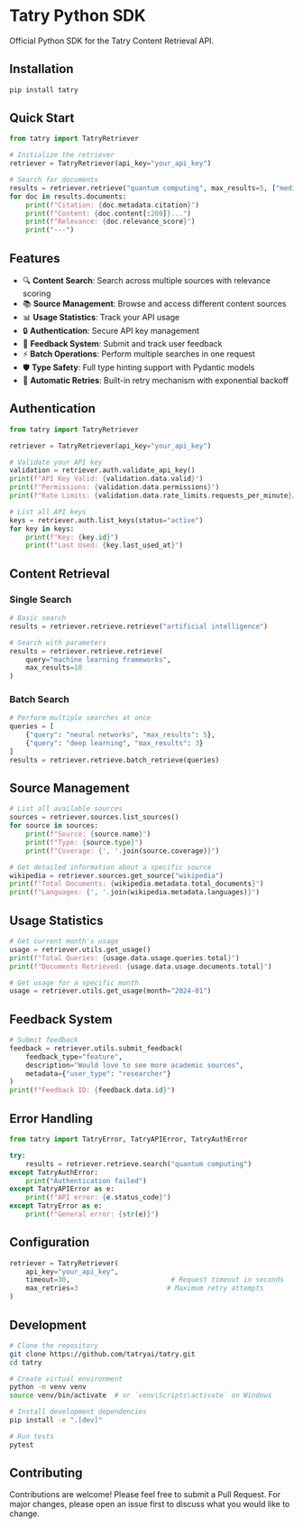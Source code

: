 # Tatry Python SDK

Official Python SDK for the Tatry Content Retrieval API.


## Installation

```bash
pip install tatry
```

## Quick Start

```python
from tatry import TatryRetriever

# Initialize the retriever
retriever = TatryRetriever(api_key="your_api_key")

# Search for documents
results = retriever.retrieve("quantum computing", max_results=5, ["medical"])
for doc in results.documents:
    print(f"Citation: {doc.metadata.citation}")
    print(f"Content: {doc.content[:200]}...")
    print(f"Relevance: {doc.relevance_score}")
    print("---")
```

## Features

- 🔍 **Content Search**: Search across multiple sources with relevance scoring
- 📚 **Source Management**: Browse and access different content sources
- 📊 **Usage Statistics**: Track your API usage
- 🔒 **Authentication**: Secure API key management
- 💬 **Feedback System**: Submit and track user feedback
- ⚡ **Batch Operations**: Perform multiple searches in one request
- 🛡️ **Type Safety**: Full type hinting support with Pydantic models
- 🔄 **Automatic Retries**: Built-in retry mechanism with exponential backoff

## Authentication

```python
from tatry import TatryRetriever

retriever = TatryRetriever(api_key="your_api_key")

# Validate your API key
validation = retriever.auth.validate_api_key()
print(f"API Key Valid: {validation.data.valid}")
print(f"Permissions: {validation.data.permissions}")
print(f"Rate Limits: {validation.data.rate_limits.requests_per_minute}/min")

# List all API keys
keys = retriever.auth.list_keys(status="active")
for key in keys:
    print(f"Key: {key.id}")
    print(f"Last Used: {key.last_used_at}")
```

## Content Retrieval

### Single Search

```python
# Basic search
results = retriever.retrieve.retrieve("artificial intelligence")

# Search with parameters
results = retriever.retrieve.retrieve(
    query="machine learning frameworks",
    max_results=10
)
```

### Batch Search

```python
# Perform multiple searches at once
queries = [
    {"query": "neural networks", "max_results": 5},
    {"query": "deep learning", "max_results": 3}
]
results = retriever.retrieve.batch_retrieve(queries)
```

## Source Management

```python
# List all available sources
sources = retriever.sources.list_sources()
for source in sources:
    print(f"Source: {source.name}")
    print(f"Type: {source.type}")
    print(f"Coverage: {', '.join(source.coverage)}")

# Get detailed information about a specific source
wikipedia = retriever.sources.get_source("wikipedia")
print(f"Total Documents: {wikipedia.metadata.total_documents}")
print(f"Languages: {', '.join(wikipedia.metadata.languages)}")
```

## Usage Statistics

```python
# Get current month's usage
usage = retriever.utils.get_usage()
print(f"Total Queries: {usage.data.usage.queries.total}")
print(f"Documents Retrieved: {usage.data.usage.documents.total}")

# Get usage for a specific month
usage = retriever.utils.get_usage(month="2024-01")
```

## Feedback System

```python
# Submit feedback
feedback = retriever.utils.submit_feedback(
    feedback_type="feature",
    description="Would love to see more academic sources",
    metadata={"user_type": "researcher"}
)
print(f"Feedback ID: {feedback.data.id}")
```

## Error Handling

```python
from tatry import TatryError, TatryAPIError, TatryAuthError

try:
    results = retriever.retrieve.search("quantum computing")
except TatryAuthError:
    print("Authentication failed")
except TatryAPIError as e:
    print(f"API error: {e.status_code}")
except TatryError as e:
    print(f"General error: {str(e)}")
```

## Configuration

```python
retriever = TatryRetriever(
    api_key="your_api_key",
    timeout=30,                         # Request timeout in seconds
    max_retries=3                      # Maximum retry attempts
)
```

## Development

```bash
# Clone the repository
git clone https://github.com/tatryai/tatry.git
cd tatry

# Create virtual environment
python -m venv venv
source venv/bin/activate  # or `venv\Scripts\activate` on Windows

# Install development dependencies
pip install -e ".[dev]"

# Run tests
pytest
```

## Contributing

Contributions are welcome! Please feel free to submit a Pull Request. For major changes, please open an issue first to discuss what you would like to change.
